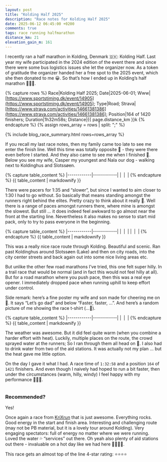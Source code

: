 ```yaml
---
layout: post
title: "Kolding Half 2025"
description: "Race notes for Kolding Half 2025"
date: 2025-06-12 06:45:00 +0200
comments: true
tags: race running halfmarathon
distance_km: 21
elevation_gain_m: 161
---
```


I recently ran a half marathon in Kolding, Denmark 🇩🇰: Kolding Half. Last year my wife participated in the 2024 edition of the event there and since there were some bus logistics issues she let the organizer now. As a token of gratitude the organizer handed her a free spot to the 2025 event, which she then donated to me 😀. So that’s how I ended up in Kolding’s half marathon 🤗🕺🏼.

{% capture rows %}
Race|Kolding Half 2025;
Date|2025-06-01;
Www|[https://www.sportstiming.dk/event/14905](https://www.sportstiming.dk/event/14905);
Type|Road;
Strava|[https://www.strava.com/activities/14661381386](https://www.strava.com/activities/14661381386);
Position|164 of 1420 finishers;
Duration|1h32m58s;
Distance|{{ page.distance_km }}k
{% endcapture %}
{% assign rows_array = rows | split: ";" %}

{% include blog_race_summary.html rows=rows_array %}

If you recall my last race notes, then my family came too late to see me enter the finish line. Well this time was totally opposite 🤭 - they were there even before I started. And they also came to see me when I finished 🤩. Below you see my wife, Casper my youngest and Nala our dog - walking next to Koldinghus and Slotssøen.

{% capture table_content %}
|------------|------------|
| <img src="/img_running/2025-06-12/IMG_5422.jpg" alt="" class="w-100 pl-2 pr-2" style="max-width: 350px" /> | <img src="/img_running/2025-06-12/IMG_5423.jpg" alt="" class="w-100 pl-2 pr-2" style="max-width: 350px" /> |
{% endcapture %}
{{ table_content | markdownify }}

There were pacers for 1:35 and “slower”, but since I wanted to aim closer to 1:30 I had to go without. So basically that means standing amongst the runners right behind the elites. Pretty crazy to think about it really 🤣. Well there is a range of paces amongst runners there, where mine is amongst the slowest. But still … it does indeed feel awkward to go almost near the front at the starting line. Nevertheless it also makes no sense to start mid pack, only to try to pass everyone in the beginning.

{% capture table_content %}
|------------|------------|
| <img src="/img_running/2025-06-12/IMG_5425.jpg" alt="" class="w-100 pl-2 pr-2" style="max-width: 350px" /> | <img src="/img_running/2025-06-12/IMG_5428.jpg" alt="" class="w-100 pl-2 pr-2" style="max-width: 350px" /> |
| <img src="/img_running/2025-06-12/IMG_5429.jpg" alt="" class="w-100 pl-2 pr-2" style="max-width: 350px" /> | <img src="/img_running/2025-06-12/IMG_5430.jpg" alt="" class="w-100 pl-2 pr-2" style="max-width: 350px" /> |
{% endcapture %}
{{ table_content | markdownify }}

This was a really nice race route through Kolding. Beautiful and scenic. Ran past Koldinghus around Slotssøen (Lake) and then on city roads, into the city center streets and back again out into some nice living areas etc. 

But unlike the other few road marathons I’ve tried, this one felt super hilly. In a trail race that would be normal (and in fact this would not feel hilly at all). But for a road marathon where you push pace, then this was a real eye opener. I immediately dropped pace when running uphill to keep effort under control.

Side remark: here’s a fine poster my wife and son made for cheering me on 🥲. It says “Let’s go dad” and below “Faster, faster, …”.  And here’s a random picture of me showing the race t-shirt (…🤣).

{% capture table_content %}
|------------|------------|
| <img src="/img_running/2025-06-12/IMG_5435.jpg" alt="" class="w-100 pl-2 pr-2" style="max-width: 350px" /> | <img src="/img_running/2025-06-12/IMG_5438.jpg" alt="" class="w-100 pl-2 pr-2" style="max-width: 350px" /> |
{% endcapture %}
{{ table_content | markdownify }}

The weather was awesome. But it did feel quite warm (when you combine a harder effort with heat). Luckily, multiple places on the route, the crowd sprayed water at the runners; So I ran through them all head on 🤣. I also had to drink water from two of the aid stations. It was actually not my plan … but the heat gave me little option.

On the day I gave it what I had. A race time of `1:32:58` and a position `164` of `1421` finishers. And even though I naively had hoped to run a bit faster, then under the circumstances (warm, hilly, windy) I feel happy with my performance 🤗🕺🏼.

<div style="text-align: center; margin-bottom: 1em;">
 <img src="/img_running/2025-06-12/IMG_5432.jpg" alt="" class="w-100 pl-2 pr-2" style="max-width: 350px" />
</div>

### Recommended?
Yes!

Once again a race from [KriXrun](https://krixrun.dk/) that is just awesome. Everything rocks. Good energy in the start and finish area. Interesting and challenging route (may not be PB material, but it is a lovely tour around Kolding). Very engaging spectators: full of energy no matter where we were running. Loved the water 💦 “services” out there. Oh yeah also plenty of aid stations out there - invaluable on a hot day like we had here 👌🏻👏🏻.

This race gets an almost top of the line 4-star rating: ⭐️⭐️⭐️⭐️